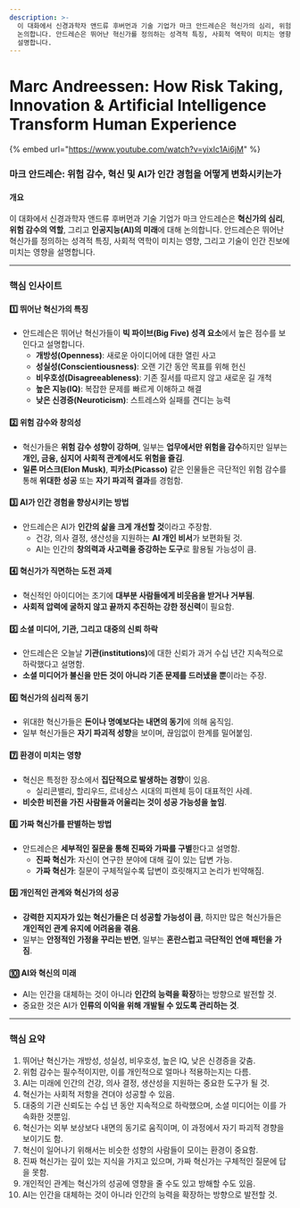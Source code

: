 ```yaml
---
description: >-
  이 대화에서 신경과학자 앤드류 후버먼과 기술 기업가 마크 안드레슨은 혁신가의 심리, 위험 감수의 역할, 그리고 인공지능(AI)의 미래에 대해
  논의합니다. 안드레슨은 뛰어난 혁신가를 정의하는 성격적 특징, 사회적 역학이 미치는 영향, 그리고 기술이 인간 진보에 미치는 영향을
  설명합니다.
---
```


# Marc Andreessen: How Risk Taking, Innovation & Artificial Intelligence Transform Human Experience

{% embed url="https://www.youtube.com/watch?v=yixIc1Ai6jM" %}

### **마크 안드레슨: 위험 감수, 혁신 및 AI가 인간 경험을 어떻게 변화시키는가**

#### **개요**

이 대화에서 신경과학자 앤드류 후버먼과 기술 기업가 마크 안드레슨은 **혁신가의 심리**, **위험 감수의 역할**, 그리고 **인공지능(AI)의 미래**에 대해 논의합니다. 안드레슨은 뛰어난 혁신가를 정의하는 성격적 특징, 사회적 역학이 미치는 영향, 그리고 기술이 인간 진보에 미치는 영향을 설명합니다.

***

### **핵심 인사이트**

#### **1️⃣ 뛰어난 혁신가의 특징**

* 안드레슨은 뛰어난 혁신가들이 **빅 파이브(Big Five) 성격 요소**에서 높은 점수를 보인다고 설명합니다.
  * **개방성(Openness)**: 새로운 아이디어에 대한 열린 사고
  * **성실성(Conscientiousness)**: 오랜 기간 동안 목표를 위해 헌신
  * **비우호성(Disagreeableness)**: 기존 질서를 따르지 않고 새로운 길 개척
  * **높은 지능(IQ)**: 복잡한 문제를 빠르게 이해하고 해결
  * **낮은 신경증(Neuroticism)**: 스트레스와 실패를 견디는 능력

#### **2️⃣ 위험 감수와 창의성**

* 혁신가들은 **위험 감수 성향이 강하며**, 일부는 **업무에서만 위험을 감수**하지만 일부는 **개인, 금융, 심지어 사회적 관계에서도 위험을 즐김**.
* **일론 머스크(Elon Musk)**, **피카소(Picasso)** 같은 인물들은 극단적인 위험 감수를 통해 **위대한 성공** 또는 **자기 파괴적 결과**를 경험함.

#### **3️⃣ AI가 인간 경험을 향상시키는 방법**

* 안드레슨은 AI가 **인간의 삶을 크게 개선할 것**이라고 주장함.
  * 건강, 의사 결정, 생산성을 지원하는 **AI 개인 비서**가 보편화될 것.
  * AI는 인간의 **창의력과 사고력을 증강하는 도구**로 활용될 가능성이 큼.

#### **4️⃣ 혁신가가 직면하는 도전 과제**

* 혁신적인 아이디어는 초기에 **대부분 사람들에게 비웃음을 받거나 거부됨**.
* **사회적 압력에 굴하지 않고 끝까지 추진하는 강한 정신력**이 필요함.

#### **5️⃣ 소셜 미디어, 기관, 그리고 대중의 신뢰 하락**

* 안드레슨은 오늘날 **기관(institutions)**&#xC5D0; 대한 신뢰가 과거 수십 년간 지속적으로 하락했다고 설명함.
* **소셜 미디어가 불신을 만든 것이 아니라 기존 문제를 드러냈을 뿐**이라는 주장.

#### **6️⃣ 혁신가의 심리적 동기**

* 위대한 혁신가들은 **돈이나 명예보다는 내면의 동기**에 의해 움직임.
* 일부 혁신가들은 **자기 파괴적 성향**을 보이며, 끊임없이 한계를 밀어붙임.

#### **7️⃣ 환경이 미치는 영향**

* 혁신은 특정한 장소에서 **집단적으로 발생하는 경향**이 있음.
  * 실리콘밸리, 할리우드, 르네상스 시대의 피렌체 등이 대표적인 사례.
* **비슷한 비전을 가진 사람들과 어울리는 것이 성공 가능성을 높임**.

#### **8️⃣ 가짜 혁신가를 판별하는 방법**

* 안드레슨은 **세부적인 질문을 통해 진짜와 가짜를 구별**한다고 설명함.
  * **진짜 혁신가**: 자신이 연구한 분야에 대해 깊이 있는 답변 가능.
  * **가짜 혁신가**: 질문이 구체적일수록 답변이 흐릿해지고 논리가 빈약해짐.

#### **9️⃣ 개인적인 관계와 혁신가의 성공**

* **강력한 지지자가 있는 혁신가들은 더 성공할 가능성이 큼**, 하지만 많은 혁신가들은 **개인적인 관계 유지에 어려움을 겪음**.
* 일부는 **안정적인 가정을 꾸리는 반면**, 일부는 **혼란스럽고 극단적인 연애 패턴을 가짐**.

#### **🔟 AI와 혁신의 미래**

* AI는 인간을 대체하는 것이 아니라 **인간의 능력을 확장**하는 방향으로 발전할 것.
* 중요한 것은 AI가 **인류의 이익을 위해 개발될 수 있도록 관리하는 것**.

***

### **핵심 요약**

1. 뛰어난 혁신가는 개방성, 성실성, 비우호성, 높은 IQ, 낮은 신경증을 갖춤.
2. 위험 감수는 필수적이지만, 이를 개인적으로 얼마나 적용하는지는 다름.
3. AI는 미래에 인간의 건강, 의사 결정, 생산성을 지원하는 중요한 도구가 될 것.
4. 혁신가는 사회적 저항을 견뎌야 성공할 수 있음.
5. 대중의 기관 신뢰도는 수십 년 동안 지속적으로 하락했으며, 소셜 미디어는 이를 가속화한 것뿐임.
6. 혁신가는 외부 보상보다 내면의 동기로 움직이며, 이 과정에서 자기 파괴적 경향을 보이기도 함.
7. 혁신이 일어나기 위해서는 비슷한 성향의 사람들이 모이는 환경이 중요함.
8. 진짜 혁신가는 깊이 있는 지식을 가지고 있으며, 가짜 혁신가는 구체적인 질문에 답을 못함.
9. 개인적인 관계는 혁신가의 성공에 영향을 줄 수도 있고 방해할 수도 있음.
10. AI는 인간을 대체하는 것이 아니라 인간의 능력을 확장하는 방향으로 발전할 것.
